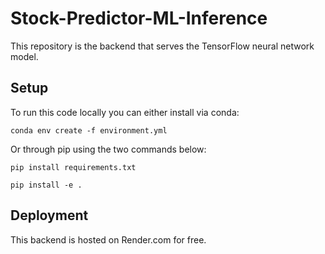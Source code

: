 # Stock-Predictor-ML-Inference

This repository is the backend that serves the TensorFlow neural network model.

## Setup

To run this code locally you can either install via conda:

`conda env create -f environment.yml`

Or through pip using the two commands below:

`pip install requirements.txt`

`pip install -e .`

## Deployment

This backend is hosted on Render.com for free.
